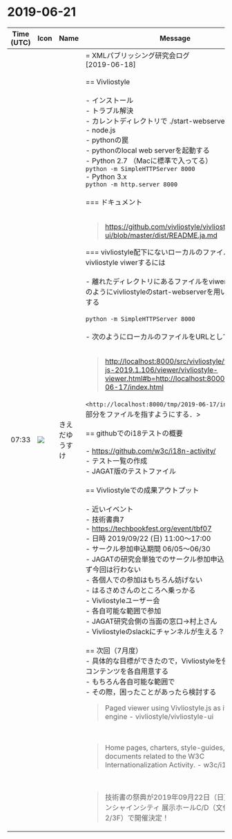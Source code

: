 # 2019-06-21

|Time (UTC)|Icon|Name|Message|
|---|---|---|---|
|07:33|![](https://avatars.slack-edge.com/2019-03-11/571585797168_09840ca518e784c46d3a_72.png)|きえだゆうすけ|= XMLパブリッシング研究会ログ<br>[2019-06-18]<br><br>== Vivliostyle<br><br>- インストール<br>  - トラブル解決<br>  - カレントディレクトリで ./start-webserver<br>- node.js<br>- pythonの罠<br>  - pythonのlocal web serverを起動する<br>  - Python 2.7 （Macに標準で入ってる）<br>`python -m SimpleHTTPServer 8000`<br>  - Python 3.x<br>`python -m http.server 8000`<br><br>=== ドキュメント<br><br><blockquote><https://github.com/vivliostyle/vivliostyle-ui/blob/master/dist/README.ja.md></blockquote>=== vivliostyle配下にないローカルのファイルをvivliostyle viwerするには<br><br>- 離れたディレクトリにあるファイルをviwerするには次のようにvivliostyleのstart-webserverを用いないで起動する<br><br>`python -m SimpleHTTPServer 8000`<br><br>- 次のようにローカルのファイルをURLとして指定する：<br><br><blockquote><http://localhost:8000/src/vivliostyle/vivliostyle-js-2019.1.106/viewer/vivliostyle-viewer.html#b=http://localhost:8000/tmp/2019-06-17/index.html></blockquote>`<http://localhost:8000/tmp/2019-06-17/index.html`の部分をファイルを指すようにする．><br><br>== githubでのi18テストの概要<br><br>- <https://github.com/w3c/i18n-activity/><br>- テスト一覧の作成<br>- JAGAT版のテストファイル<br><br>== Vivliostyleでの成果アウトプット<br><br>- 近いイベント<br>  - 技術書典7<br>    - <https://techbookfest.org/event/tbf07><br>    - 日時 2019/09/22 (日) 11:00〜17:00<br>    - サークル参加申込期間 06/05〜06/30<br>- JAGATの研究会単独でのサークル参加申込はとりあえず今回は行わない<br>  - 各個人での参加はもちろん妨げない<br>- はるさめさんのところへ乗っかる<br>  - Vivliostyleユーザー会<br>  - 各自可能な範囲で参加<br>  - JAGAT研究会側の当面の窓口→村上さん<br>    - Vivliostyleのslackにチャンネルが生える？<br><br>== 次回（7月度）<br>- 具体的な目標ができたので，Vivliostyleを使った具体的コンテンツを各自用意する<br>- もちろん各自可能な範囲で<br>- その際，困ったことがあったら検討する<br><blockquote>Paged viewer using Vivliostyle.js as its layout engine - vivliostyle/vivliostyle-ui</blockquote><br><blockquote>Home pages, charters, style-guides, and similar documents related to the W3C Internationalization Activity. - w3c/i18n-activity</blockquote><br><blockquote>技術書の祭典が2019年09月22日（日）＠池袋サンシャインシティ 展示ホールC/D（文化会館ビル2/3F）で開催決定！</blockquote>|
